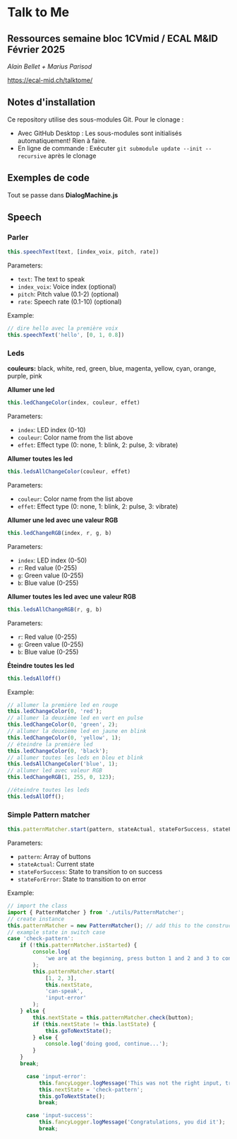 # Talk to Me

## Ressources semaine bloc 1CVmid / ECAL M&ID Février 2025

_Alain Bellet + Marius Parisod_

https://ecal-mid.ch/talktome/

## Notes d'installation

Ce repository utilise des sous-modules Git. Pour le clonage :

- Avec GitHub Desktop : Les sous-modules sont initialisés automatiquement! Rien à faire.
- En ligne de commande : Exécuter `git submodule update --init --recursive` après le clonage

## Exemples de code

Tout se passe dans **DialogMachine.js**

## Speech

### Parler

```javascript
this.speechText(text, [index_voix, pitch, rate])
```

Parameters:
- `text`: The text to speak
- `index_voix`: Voice index (optional)
- `pitch`: Pitch value (0.1-2) (optional)
- `rate`: Speech rate (0.1-10) (optional)

Example:
```javascript
// dire hello avec la première voix
this.speechText('hello', [0, 1, 0.8])
```

### Leds

**couleurs:** black, white, red, green, blue, magenta, yellow, cyan, orange, purple, pink

**Allumer une led**
```javascript
this.ledChangeColor(index, couleur, effet)
```

Parameters:
- `index`: LED index (0-10)
- `couleur`: Color name from the list above
- `effet`: Effect type (0: none, 1: blink, 2: pulse, 3: vibrate)

**Allumer toutes les led**
```javascript
this.ledsAllChangeColor(couleur, effet)
```

Parameters:
- `couleur`: Color name from the list above
- `effet`: Effect type (0: none, 1: blink, 2: pulse, 3: vibrate)

**Allumer une led avec une valeur RGB**
```javascript
this.ledChangeRGB(index, r, g, b)
```

Parameters:
- `index`: LED index (0-50)
- `r`: Red value (0-255)
- `g`: Green value (0-255)
- `b`: Blue value (0-255)

**Allumer toutes les led avec une valeur RGB**
```javascript
this.ledsAllChangeRGB(r, g, b)
```

Parameters:
- `r`: Red value (0-255)
- `g`: Green value (0-255)
- `b`: Blue value (0-255)

**Éteindre toutes les led**
```javascript
this.ledsAllOff()
```

Example:
```javascript
// allumer la première led en rouge
this.ledChangeColor(0, 'red');
// allumer la deuxième led en vert en pulse
this.ledChangeColor(0, 'green', 2);
// allumer la deuxième led en jaune en blink
this.ledChangeColor(0, 'yellow', 1);
// éteindre la première led
this.ledChangeColor(0, 'black');
// allumer toutes les leds en bleu et blink
this.ledsAllChangeColor('blue', 1);
// allumer led avec valeur RGB
this.ledChangeRGB(1, 255, 0, 123);

//éteindre toutes les leds
this.ledsAllOff();
```

### Simple Pattern matcher 

```javascript
this.patternMatcher.start(pattern, stateActual, stateForSuccess, stateForError)
```

Parameters:
- `pattern`: Array of buttons
- `stateActual`: Current state
- `stateForSuccess`: State to transition to on success
- `stateForError`: State to transition to on error

Example:
```javascript
// import the class
import { PatternMatcher } from './utils/PatternMatcher';
// create instance
this.patternMatcher = new PatternMatcher(); // add this to the constructor of the class DialogMachine
// example state in switch case
case 'check-pattern':
    if (!this.patternMatcher.isStarted) {
        console.log(
            'we are at the beginning, press button 1 and 2 and 3 to continue'
        );
        this.patternMatcher.start(
            [1, 2, 3],
            this.nextState,
            'can-speak',
            'input-error'
        );
    } else {
        this.nextState = this.patternMatcher.check(button);
        if (this.nextState != this.lastState) {
            this.goToNextState();
        } else {
            console.log('doing good, continue...');
        }
    }
    break;

      case 'input-error':
          this.fancyLogger.logMessage('This was not the right input, try again!');
          this.nextState = 'check-pattern';
          this.goToNextState();
          break;

      case 'input-success':
          this.fancyLogger.logMessage('Congratulations, you did it');
          break;
